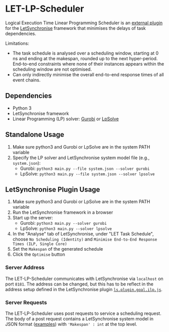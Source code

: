 # LET-LP-Scheduler
Logical Execution Time Linear Programming Scheduler is an [external plugin](https://github.com/uniba-swt/LetSynchronise/blob/master/sources/plugins/ls.plugin.goal.ilp.js) for the [LetSynchronise](https://github.com/uniba-swt/LetSynchronise) framework that minimises the delays of task dependencies.  

Limitations:
* The task schedule is analysed over a scheduling window, starting at 0 ns and ending at the makespan, rounded up to the next hyper-period. End-to-end constraints where none of their instances appears within the scheduling window are not optimised.
* Can only indirectly minimise the overall end-to-end response times of all event chains.

## Dependencies
* Python 3
* LetSynchronise framework
* Linear Programming (LP) solver: [Gurobi](https://www.gurobi.com/) or [LpSolve](https://lpsolve.sourceforge.net/5.5/)

## Standalone Usage
1. Make sure python3 and Gurobi or LpSolve are in the system PATH variable
2. Specify the LP solver and LetSynchronise system model file (e.g., `system.json`):
   * Gurobi: `python3 main.py --file system.json --solver gurobi` 
   * LpSolve: `python3 main.py --file system.json --solver lpsolve` 

## LetSynchronise Plugin Usage
1. Make sure python3 and Gurobi or LpSolve are in the system PATH variable
2. Run the LetSynchronise framework in a browser
3. Start up the server:
   * Gurobi: `python3 main.py --solver gurobi` 
   * LpSolve: `python3 main.py --solver lpsolve` 
4. In the "Analyse" tab of LetSynchronise, under "LET Task Schedule", choose `No Scheduling (Identity)` and `Minimise End-to-End Response Times (ILP, Single Core)`
5. Set the `Makespan` of the generated schedule
6. Click the `Optimise` button

### Server Address
The LET-LP-Scheduler communicates with LetSynchronise via `localhost` on port `8181`. The address can be changed, but this has to be reflect in the address setup defined in the LetSynchronise plugin [`ls.plugin.goal.ilp.js`](https://github.com/uniba-swt/LetSynchronise/blob/master/sources/plugins/ls.plugin.goal.ilp.js).

### Server Requests
The LET-LP-Scheduler uses post requests to service a scheduling request. The body of a post request contains a LetSynchronise system model in JSON format ([examples](https://github.com/uniba-swt/LetSynchronise/blob/master/examples)) with `'Makespan' : int` at the top level.
